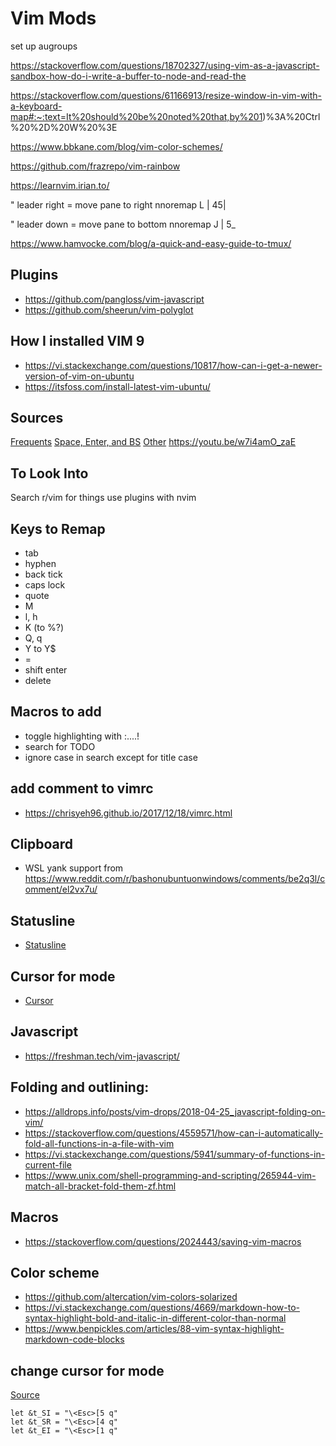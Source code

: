 # Vim Mods

set up augroups

https://stackoverflow.com/questions/18702327/using-vim-as-a-javascript-sandbox-how-do-i-write-a-buffer-to-node-and-read-the

https://stackoverflow.com/questions/61166913/resize-window-in-vim-with-a-keyboard-map#:~:text=It%20should%20be%20noted%20that,by%201)%3A%20Ctrl%20%2D%20W%20%3E

https://www.bbkane.com/blog/vim-color-schemes/

https://github.com/frazrepo/vim-rainbow

https://learnvim.irian.to/

" leader right = move pane to right
nnoremap <Leader><Right> <C-w>L \| 45<C-w>\|

" leader down = move pane to bottom
nnoremap <Leader><Down> <C-w>J \| 5<C-w>\_

https://www.hamvocke.com/blog/a-quick-and-easy-guide-to-tmux/

## Plugins

- https://github.com/pangloss/vim-javascript
- https://github.com/sheerun/vim-polyglot

## How I installed VIM 9

- https://vi.stackexchange.com/questions/10817/how-can-i-get-a-newer-version-of-vim-on-ubuntu
- https://itsfoss.com/install-latest-vim-ubuntu/

## Sources

[Frequents](https://www.reddit.com/r/vim/comments/oyqkkd/your_most_frequently_used_mapping/)
[Space, Enter, and BS](https://www.reddit.com/r/vim/comments/3egaqw/spacebar_backspace_and_enter_are_all_fairly/)
[Other](https://www.reddit.com/r/vim/comments/btyjhh/whats_your_shift_hjkl_normal_mode_mappings/)
https://youtu.be/w7i4amO_zaE

## To Look Into
Search r/vim for things
use plugins with nvim

## Keys to Remap

- tab
- hyphen
- back tick
- caps lock
- quote
- M
- l, h
- K (to %?)
- Q, q
- Y to Y$
- =
- shift enter
- delete

## Macros to add

- toggle highlighting with :....!
- search for TODO
- ignore case in search except for title case

## add comment to vimrc

- https://chrisyeh96.github.io/2017/12/18/vimrc.html

## Clipboard

- WSL yank support from https://www.reddit.com/r/bashonubuntuonwindows/comments/be2q3l/comment/el2vx7u/

## Statusline

- [Statusline](https://www.reddit.com/r/vim/comments/gexi6/a_smarter_statusline_code_in_comments/)

## Cursor for mode

- [Cursor](https://vim.fandom.com/wiki/Change_cursor_shape_in_different_modes)

## Javascript

- https://freshman.tech/vim-javascript/

## Folding and outlining:

- https://alldrops.info/posts/vim-drops/2018-04-25_javascript-folding-on-vim/
- https://stackoverflow.com/questions/4559571/how-can-i-automatically-fold-all-functions-in-a-file-with-vim
- https://vi.stackexchange.com/questions/5941/summary-of-functions-in-current-file
- https://www.unix.com/shell-programming-and-scripting/265944-vim-match-all-bracket-fold-them-zf.html

## Macros

- https://stackoverflow.com/questions/2024443/saving-vim-macros

## Color scheme

- https://github.com/altercation/vim-colors-solarized
- https://vi.stackexchange.com/questions/4669/markdown-how-to-syntax-highlight-bold-and-italic-in-different-color-than-normal
- https://www.benpickles.com/articles/88-vim-syntax-highlight-markdown-code-blocks

## change cursor for mode

[Source](https://vim.fandom.com/wiki/Change_cursor_shape_in_different_modes)

```vimscript
let &t_SI = "\<Esc>[5 q"
let &t_SR = "\<Esc>[4 q"
let &t_EI = "\<Esc>[1 q"
```

